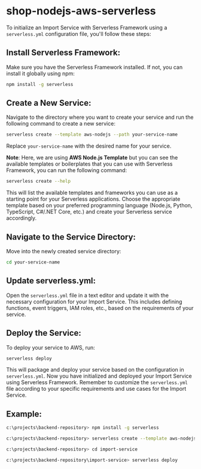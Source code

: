 # shop-nodejs-aws-serverless

To initialize an Import Service with Serverless Framework using a `serverless.yml` configuration file, you'll follow these steps:

## Install Serverless Framework:
   Make sure you have the Serverless Framework installed. If not, you can install it globally using npm:

   ```bash
   npm install -g serverless
   ```

## Create a New Service:

   Navigate to the directory where you want to create your service and run the following command to create a new service:

   ```bash
   serverless create --template aws-nodejs --path your-service-name
   ```

   Replace `your-service-name` with the desired name for your service.

**Note**:
Here, we are using **AWS Node.js Template** but you can see the available templates or boilerplates that you can use with Serverless Framework, you can run the following command:

```bash
serverless create --help
```

This will list the available templates and frameworks you can use as a starting point for your Serverless applications.
Choose the appropriate template based on your preferred programming language (Node.js, Python, TypeScript, C#/.NET Core, etc.) and create your Serverless service accordingly.

## Navigate to the Service Directory:

   Move into the newly created service directory:

   ```bash
   cd your-service-name
   ```

## Update serverless.yml:

   Open the `serverless.yml` file in a text editor and update it with the necessary configuration for your Import Service. This includes defining functions, event triggers, IAM roles, etc., based on the requirements of your service.

## Deploy the Service:

   To deploy your service to AWS, run:

   ```bash
   serverless deploy
   ```

This will package and deploy your service based on the configuration in `serverless.yml`.
Now you have initialized and deployed your Import Service using Serverless Framework. Remember to customize the `serverless.yml` file according to your specific requirements and use cases for the Import Service.

## Example:
```bash
c:\projects\backend-repository> npm install -g serverless

c:\projects\backend-repository> serverless create --template aws-nodejs --path import-service

c:\projects\backend-repository> cd import-service

c:\projects\backend-repository\import-service> serverless deploy
```
